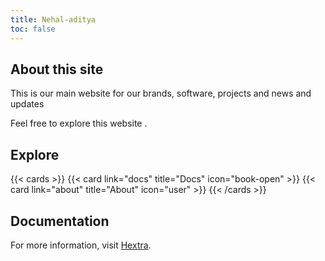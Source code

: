 ```yaml
---
title: Nehal-aditya 
toc: false
---
```


## About this site

This is our main website for our brands, software, projects and news and updates

Feel free to explore this website .

## Explore

{{< cards >}}
  {{< card link="docs" title="Docs" icon="book-open" >}}
  {{< card link="about" title="About" icon="user" >}}
{{< /cards >}}

## Documentation

For more information, visit [Hextra](https://imfing.github.io/hextra).
